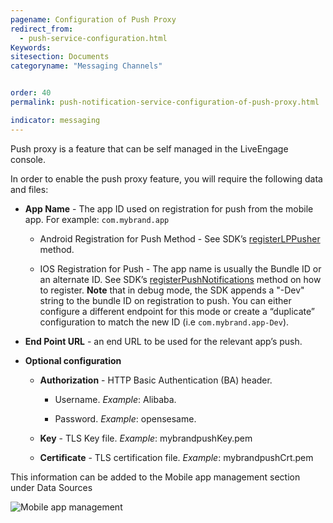 ```yaml
---
pagename: Configuration of Push Proxy
redirect_from:
  - push-service-configuration.html
Keywords:
sitesection: Documents
categoryname: "Messaging Channels"


order: 40
permalink: push-notification-service-configuration-of-push-proxy.html

indicator: messaging
---
```


Push proxy is a feature that can be self managed in the LiveEngage console.

In order to enable the push proxy feature, you will require the following data and files:

* **App Name** - The app ID used on registration for push from the mobile app. For example: `com.mybrand.app`

     * Android Registration for Push Method - See SDK’s  [registerLPPusher](android-registerlppusher.html) method.

     * IOS Registration for Push - The app name is usually the Bundle ID or an alternate ID. See SDK’s [registerPushNotifications](consumer-experience-ios-sdk-methods.html#registerpushnotifications) method on how to register. **Note** that in debug mode, the SDK appends a "-Dev" string to the bundle ID on registration to push. You can either configure a different endpoint for this mode or create a “duplicate” configuration to match the new ID (i.e `com.mybrand.app-Dev`).

* **End Point URL** - an end URL to be used for the relevant app’s push.

* **Optional configuration**

	* **Authorization** - HTTP Basic Authentication (BA) header.

		* Username. _Example_:  Alibaba.

		* Password. _Example_: opensesame.

	* **Key** - TLS Key file. _Example_: mybrandpushKey.pem

  * **Certificate** - TLS certification file. _Example_: mybrandpushCrt.pem

This information can be added to the Mobile app management section under Data Sources

![Mobile app management](https://knowledge.liveperson.com/img/week-of-october-15th-2018-2.png)
